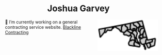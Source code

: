 <div align="center">
  <h1 style="margin-right: 20px;">Joshua Garvey</h1>
  <img src="/images/md.svg" alt="Alt text" width="200" height="full" align="right">
</div>

🔭 I’m currently working on a general contracting service website. [Blackline Contracting](https://blackline.joshuagarvey.com/)

